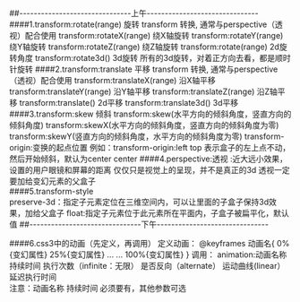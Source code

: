 ##-------------------------------上午-------------------------------  
####1.transform:rotate(range) 旋转
      transform 转换, 通常与perspective（透视）配合使用
      transform:rotateX(range) 绕X轴旋转
      transform:rotateY(range) 绕Y轴旋转
      transform:rotateZ(range) 绕Z轴旋转
      transform:rotate(range)  2d旋转角度
      transform:rotate3d()     3d旋转 
	  所有的3d旋转，对着正方向去看，都是顺时针旋转
####2.transform:translate    平移 
      transform 转换, 通常与perspective（透视）配合使用
      transform:translateX(range) 沿X轴平移
      transform:translateY(range) 沿Y轴平移
      transform:translateZ(range) 沿Z轴平移
      transform:translate()       2d平移
      transform:translate3d()     3d平移 
####3.transform:skew         倾斜 
      transform:skew(水平方向的倾斜角度，竖直方向的倾斜角度)
      transform:skewX(水平方向的倾斜角度，竖直方向的倾斜角度为零)
      transform:skewY(竖直方向的倾斜角度，水平方向的倾斜角度为零)
      transform-origin:变换的起点位置
      例如：transform-origin:left top 表示盒子的左上点不动，然后开始倾斜，默认为center center 
####4.perspective:透视 :近大远小效果，设置的用户眼镜和屏幕的距离
	 仅仅只是视觉上的呈现，并不是真正的3d 
	 透视一定要加给变幻元素的父盒子  
####5.transform-style  
	preserve-3d：指定子元素定位在三维空间内，可以让里面的子盒子保持3d效果，加给父盒子 
	float:指定子元素位于此元素所在平面内，子盒子被扁平化，默认值
##-------------------------------下午------------------------------- 

####6.css3中的动画（先定义，再调用）
	定义动画：
	@keyframes 动画名{
		0%{变幻属性}
		25%{变幻属性}
		...
		...
		100%{变幻属性}
	}
	调用： 
	animation:动画名称 持续时间 执行次数（infinite：无限） 是否反向（alternate）  运动曲线(linear） 延迟执行时间  
	注意：动画名称 持续时间 必须要有，其他参数可选